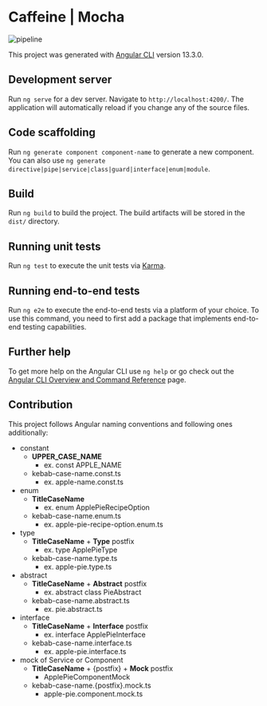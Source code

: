 # Caffeine | Mocha

![pipeline](https://github.com/dawid-rzenno/caffeine-mocha/actions/workflows/main.yml/badge.svg)

This project was generated with [Angular CLI](https://github.com/angular/angular-cli) version 13.3.0.

## Development server

Run `ng serve` for a dev server. Navigate to `http://localhost:4200/`. The application will automatically reload if you change any of the source files.

## Code scaffolding

Run `ng generate component component-name` to generate a new component. You can also use `ng generate directive|pipe|service|class|guard|interface|enum|module`.

## Build

Run `ng build` to build the project. The build artifacts will be stored in the `dist/` directory.

## Running unit tests

Run `ng test` to execute the unit tests via [Karma](https://karma-runner.github.io).

## Running end-to-end tests

Run `ng e2e` to execute the end-to-end tests via a platform of your choice. To use this command, you need to first add a package that implements end-to-end testing capabilities.

## Further help

To get more help on the Angular CLI use `ng help` or go check out the [Angular CLI Overview and Command Reference](https://angular.io/cli) page.

## Contribution

This project follows Angular naming conventions and following ones additionally:

- constant
  - **UPPER_CASE_NAME**
    - ex. const APPLE_NAME
  - kebab-case-name.const.ts
    - ex. apple-name.const.ts
- enum
  - **TitleCaseName**
    - ex. enum ApplePieRecipeOption
  - kebab-case-name.enum.ts
    - ex. apple-pie-recipe-option.enum.ts
- type
  - **TitleCaseName** + **Type** postfix
    - ex. type ApplePieType
  - kebab-case-name.type.ts
    - ex. apple-pie.type.ts
- abstract
  - **TitleCaseName** + **Abstract** postfix
    - ex. abstract class PieAbstract
  - kebab-case-name.abstract.ts
    - ex. pie.abstract.ts
- interface
  - **TitleCaseName** + **Interface** postfix
    - ex. interface ApplePieInterface
  - kebab-case-name.interface.ts
    - ex. apple-pie.interface.ts
- mock of Service or Component
  - **TitleCaseName** + {postfix} + **Mock** postfix
    - ApplePieComponentMock
  - kebab-case-name.{postfix}.mock.ts
    - apple-pie.component.mock.ts
